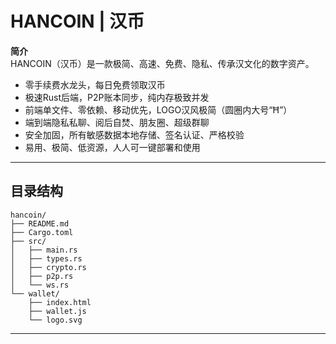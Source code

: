 # HANCOIN | 汉币

**简介**  
HANCOIN（汉币）是一款极简、高速、免费、隐私、传承汉文化的数字资产。  
- 零手续费水龙头，每日免费领取汉币  
- 极速Rust后端，P2P账本同步，纯内存极致并发  
- 前端单文件、零依赖、移动优先，LOGO汉风极简（圆圈内大号“Ħ”）  
- 端到端隐私私聊、阅后自焚、朋友圈、超级群聊  
- 安全加固，所有敏感数据本地存储、签名认证、严格校验  
- 易用、极简、低资源，人人可一键部署和使用

---

## 目录结构
```
hancoin/
├── README.md
├── Cargo.toml
├── src/
│   ├── main.rs
│   ├── types.rs
│   ├── crypto.rs
│   ├── p2p.rs
│   └── ws.rs
└── wallet/
    ├── index.html
    ├── wallet.js
    └── logo.svg
```

---